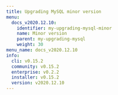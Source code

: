 ```yaml
---
title: Upgrading MySQL minor version
menu:
  docs_v2020.12.10:
    identifier: my-upgrading-mysql-minor
    name: Minor version
    parent: my-upgrading-mysql
    weight: 30
menu_name: docs_v2020.12.10
info:
  cli: v0.15.2
  community: v0.15.2
  enterprise: v0.2.2
  installer: v0.15.2
  version: v2020.12.10
---
```


